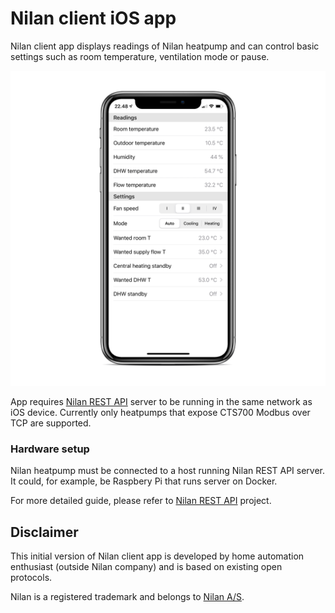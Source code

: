 # Nilan client iOS app

Nilan client app displays readings of Nilan heatpump and can control basic
settings such as room temperature, ventilation mode or pause.

![](app.png "App")

App requires
[Nilan REST API](https://github.com/pjuzeliunas/nilan-rest-api)
server to be running in the same network as iOS
device. Currently only heatpumps that expose CTS700 Modbus over TCP are
supported.

### Hardware setup

Nilan heatpump must be connected to a host running Nilan REST API server. It
could, for example, be Raspbery Pi that runs server on Docker.

For more detailed guide, please refer to
[Nilan REST API](https://github.com/pjuzeliunas/nilan-rest-api)
project.


## Disclaimer

This initial version of Nilan client app is developed by home automation enthusiast (outside Nilan company) and is based on existing open protocols.

Nilan is a registered trademark and belongs to [Nilan A/S](https://www.nilan.dk/Default.aspx).